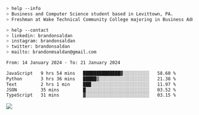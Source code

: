 ````bash
> help --info
> Business and Computer Science student based in Levittown, PA.
> Freshman at Wake Technical Community College majoring in Business Administration.
````

````bash
> help --contact
> linkedin: brandonsaldan
> instagram: brandonsaldan
> twitter: brandonsaldan
> mailto: brandonmsaldan@gmail.com
````

<!--START_SECTION:waka-->

```txt
From: 14 January 2024 - To: 21 January 2024

JavaScript   9 hrs 54 mins   ██████████████▓░░░░░░░░░░   58.60 %
Python       3 hrs 36 mins   █████▒░░░░░░░░░░░░░░░░░░░   21.38 %
Text         2 hrs 1 min     ███░░░░░░░░░░░░░░░░░░░░░░   11.97 %
JSON         35 mins         █░░░░░░░░░░░░░░░░░░░░░░░░   03.52 %
TypeScript   31 mins         ▓░░░░░░░░░░░░░░░░░░░░░░░░   03.15 %
```

<!--END_SECTION:waka-->

![](https://komarev.com/ghpvc/?username=brandonsaldan&color=6A8AFF)
